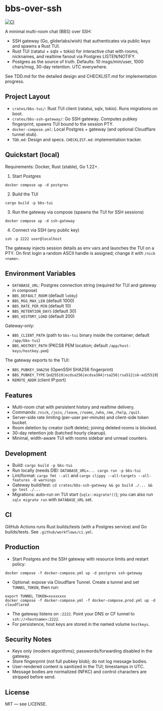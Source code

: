 # bbs-over-ssh

[![CI](https://github.com/psm14/ssh-bbs/actions/workflows/ci.yml/badge.svg)](https://github.com/psm14/ssh-bbs/actions/workflows/ci.yml)

A minimal multi-room chat (BBS) over SSH:

- SSH gateway (Go, gliderlabs/wish) that authenticates via public keys and spawns a Rust TUI.
- Rust TUI (ratatui + sqlx + tokio) for interactive chat with rooms, nicknames, and realtime fanout via Postgres LISTEN/NOTIFY.
- Postgres as the source of truth. Defaults: 10 msgs/min/user, 1000 chars/msg, 30-day retention. UTC everywhere.

See TDD.md for the detailed design and CHECKLIST.md for implementation progress.

## Project Layout

- `crates/bbs-tui/`: Rust TUI client (ratatui, sqlx, tokio). Runs migrations on boot.
- `crates/bbs-ssh-gateway/`: Go SSH gateway. Computes pubkey fingerprint, spawns TUI bound to the session PTY.
- `docker-compose.yml`: Local Postgres + gateway (and optional Cloudflare tunnel stub).
- `TDD.md`: Design and specs. `CHECKLIST.md`: implementation tracker.

## Quickstart (local)

Requirements: Docker, Rust (stable), Go 1.22+.

1) Start Postgres

```
docker compose up -d postgres
```

2) Build the TUI

```
cargo build -p bbs-tui
```

3) Run the gateway via compose (spawns the TUI for SSH sessions)

```
docker compose up -d ssh-gateway
```

4) Connect via SSH (any public key)

```
ssh -p 2222 user@localhost
```

The gateway injects session details as env vars and launches the TUI on a PTY. On first login a random ASCII handle is assigned; change it with `/nick <name>`.

## Environment Variables

- `DATABASE_URL`: Postgres connection string (required for TUI and gateway in compose)
- `BBS_DEFAULT_ROOM` (default `lobby`)
- `BBS_MSG_MAX_LEN` (default 1000)
- `BBS_RATE_PER_MIN` (default 10)
- `BBS_RETENTION_DAYS` (default 30)
- `BBS_HISTORY_LOAD` (default 200)

Gateway-only:

- `BBS_CLIENT_PATH` (path to `bbs-tui` binary inside the container; default `/app/bbs-tui`)
- `BBS_HOSTKEY_PATH` (PKCS8 PEM location; default `/app/host-keys/hostkey.pem`)

The gateway exports to the TUI:

- `BBS_PUBKEY_SHA256` (OpenSSH SHA256 fingerprint)
- `BBS_PUBKEY_TYPE` (`ed25519|ecdsa256|ecdsa384|rsa256|rsa512|sk-ed25519`)
- `REMOTE_ADDR` (client IP:port)

## Features

- Multi-room chat with persistent history and realtime delivery.
- Commands: `/nick`, `/join`, `/leave`, `/rooms`, `/who`, `/me`, `/help`, `/quit`.
- Server-side rate limiting (per-user per-minute) and client-side token bucket.
- Room deletion by creator (soft delete); joining deleted rooms is blocked.
- 30-day retention job (batched hourly cleanup).
- Minimal, width-aware TUI with rooms sidebar and unread counters.

## Development

- Build: `cargo build -p bbs-tui`
- Run locally (needs DB): `DATABASE_URL=... cargo run -p bbs-tui`
- Lint/format: `cargo fmt --all` and `cargo clippy --all-targets --all-features -D warnings`
- Gateway build/test: `cd crates/bbs-ssh-gateway && go build ./... && go test ./...`
- Migrations: auto-run on TUI start (`sqlx::migrate!()`); you can also run `sqlx migrate run` with `DATABASE_URL` set.

## CI

GitHub Actions runs Rust builds/tests (with a Postgres service) and Go builds/tests. See `.github/workflows/ci.yml`.

## Production

- Start Postgres and the SSH gateway with resource limits and restart policy:

```
docker compose -f docker-compose.yml up -d postgres ssh-gateway
```

- Optional: expose via Cloudflare Tunnel. Create a tunnel and set `TUNNEL_TOKEN`, then run:

```
export TUNNEL_TOKEN=xxxxxxxx
docker compose -f docker-compose.yml -f docker-compose.prod.yml up -d cloudflared
```

- The gateway listens on `:2222`. Point your DNS or CF tunnel to `ssh://<hostname>:2222`.
- For persistence, host keys are stored in the named volume `hostkeys`.

## Security Notes

- Keys only (modern algorithms); passwords/forwarding disabled in the gateway.
- Store fingerprint (not full pubkey blob); do not log message bodies.
- User-rendered content is sanitized in the TUI; timestamps in UTC.
- Message bodies are normalized (NFKC) and control characters are stripped before send.

## License

MIT — see LICENSE.
